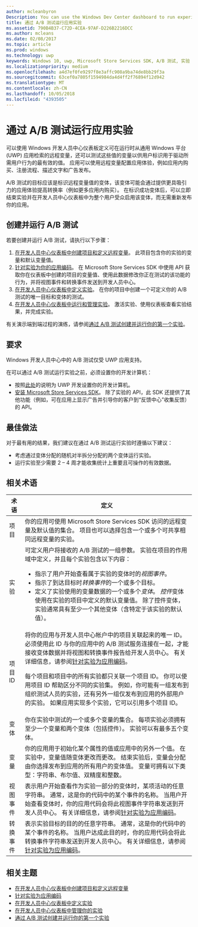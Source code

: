 ```yaml
---
author: mcleanbyron
Description: You can use the Windows Dev Center dashboard to run experiments for your Universal Windows Platform (UWP) apps with A/B testing.
title: 通过 A/B 测试运行应用实验
ms.assetid: 790B4B37-C72D-4CEA-97AF-D226B2216DCC
ms.author: mcleans
ms.date: 02/08/2017
ms.topic: article
ms.prod: windows
ms.technology: uwp
keywords: Windows 10, uwp, Microsoft Store Services SDK, A/B 测试, 实验
ms.localizationpriority: medium
ms.openlocfilehash: a4d7ef0fe9297f8e3affc908a9ba74de8bb29f3a
ms.sourcegitcommit: 63cef0a7805f1594984da4d4ff2f76894f12d942
ms.translationtype: MT
ms.contentlocale: zh-CN
ms.lasthandoff: 10/05/2018
ms.locfileid: "4393505"
---
```

# <a name="run-app-experiments-with-ab-testing"></a>通过 A/B 测试运行应用实验

可以使用 Windows 开发人员中心仪表板定义可在运行时从通用 Windows 平台 (UWP) 应用检索的远程变量，还可以测试这些值的变量以供用户标识用于驱动所需用户行为的最有效的值。 应用可以使用远程变量配置应用体验，例如应用内购买、注册流程、描述文字和广告发布。

A/B 测试的目标应该是标识远程变量值的变体，该变体可能会通过提供更具吸引力的应用体验提高转换率（例如更多应用内购买）。 在标识成功变体后，可以立即结束实验并在开发人员中心仪表板中为整个用户受众启用该变体，而无需重新发布你的应用。

## <a name="create-and-run-an-ab-test"></a>创建并运行 A/B 测试

若要创建并运行 A/B 测试，请执行以下步骤：

1. [在开发人员中心仪表板中创建项目和定义远程变量](create-a-project-and-define-remote-variables-in-the-dev-center-dashboard.md)。 此项目包含你的实验的变量和默认变量值。  
2. [针对实验为你的应用编码](code-your-experiment-in-your-app.md)。 在 Microsoft Store Services SDK 中使用 API 获取你在仪表板中创建的项目的变量值、使用此数据修改你正在测试的该功能的行为，并将视图事件和转换事件发送到开发人员中心。
3. [在开发人员中心仪表板中定义实验](define-your-experiment-in-the-dev-center-dashboard.md)。 在你的项目中创建一个可定义你的 A/B 测试的唯一目标和变体的测试。
4. [在开发人员中心仪表板中运行和管理实验](manage-your-experiment.md)。 激活实验、使用仪表板查看实验结果，并完成实验。

有关演示端到端过程的演练，请参阅[通过 A/B 测试创建并运行你的第一个实验](create-and-run-your-first-experiment-with-a-b-testing.md)。

## <a name="requirements"></a>要求

Windows 开发人员中心中的 A/B 测试仅受 UWP 应用支持。

在可以通过 A/B 测试运行实验之前，必须设置你的开发计算机：

* 按照[此处](../get-started/get-set-up.md)的说明为 UWP 开发设置你的开发计算机。
* [安装 Microsoft Store Services SDK](microsoft-store-services-sdk.md#install-the-sdk)。 除了实验的 API，此 SDK 还提供了其他功能（例如，可在应用上显示广告并引导你的客户到“反馈中心”收集反馈）的 API。

## <a name="best-practices"></a>最佳做法

对于最有用的结果，我们建议在通过 A/B 测试运行实验时遵循以下建议：

* 考虑通过变体分配的随机对半拆分分配的两个变体运行实验。
* 运行实验至少需要 2 – 4 周才能收集统计上重要且可操作的有效数据。

<span id="terms" />

## <a name="related-terms"></a>相关术语

|  术语  |  定义  |
|--------|--------------|
| 项目    |   你的应用可使用 Microsoft Store Services SDK 访问的远程变量及默认值的集合。 项目也可以选择包含一个或多个可共享相同远程变量的实验。  |
| 实验    |   可定义用户将接收的 A/B 测试的一组参数。 实验在项目的作用域中定义，并且每个实验包含以下内容： <p></p><ul><li>指示了用户开始查看属于实验的变体时的*视图事件*。</li><li>指示了到达目标时*转换事件*的一个或多个目标。</li><li>定义了实验使用的变量数据的一个或多个*变体*。 *控件*变体使用在实验的项目中定义的默认变量值。 除了控件变体，实验通常具有至少一个其他变体（含特定于该实验的默认值）。 </li></ul>          |
| 项目 ID    |   将你的应用与开发人员中心帐户中的项目关联起来的唯一 ID。 必须使用此 ID 与你的应用中的 A/B 测试服务连接在一起，才能接收变体数据并将视图和转换事件报告给开发人员中心。 有关详细信息，请参阅[针对实验为应用编码](code-your-experiment-in-your-app.md)。<p></p><p>每个项目和项目中的所有实验都只关联一个项目 ID。 你可以使用项目 ID 帮助区分不同的实验集。 例如，你可能有一组发布到组织测试人员的实验，还有另外一组仅发布到应用的外部用户的实验。  如果应用实现多个实验，它可以引用多个项目 ID。</p>         |
| 变体    |   你在实验中测试的一个或多个变量的集合。 每项实验必须拥有至少一个变量和两个变体（包括控件）。 实验可以有最多五个变体。           |
| 变量    |  你的应用用于初始化某个属性的值或应用中的另外一个值。 在实验中，变量值随变体更改而更改。 结束实验后，变量会分配由你选择发布到应用的所有用户的变体值。 变量可拥有以下类型：字符串、布尔值、双精度和整数。
| 视图事件    |  表示用户开始查看作为实验一部分的变体时，某项活动的任意字符串。 通常，这是你的代码中的某个事件的名称。 当用户开始查看变体时，你的应用代码会将此视图事件字符串发送到开发人员中心。 有关详细信息，请参阅[针对实验为应用编码](code-your-experiment-in-your-app.md)。
| 转换事件    |  表示实验目标的目的的任意字符串。 通常，这是你的代码中的某个事件的名称。 当用户达成此目的时，你的应用代码会将此转换事件字符串发送到开发人员中心。 有关详细信息，请参阅[针对实验为应用编码](code-your-experiment-in-your-app.md)。  

## <a name="related-topics"></a>相关主题

* [在开发人员中心仪表板中创建项目和定义远程变量](create-a-project-and-define-remote-variables-in-the-dev-center-dashboard.md)
* [针对实验为应用编码](code-your-experiment-in-your-app.md)
* [在开发人员中心仪表板中定义实验](define-your-experiment-in-the-dev-center-dashboard.md)
* [在开发人员中心仪表板中管理你的实验](manage-your-experiment.md)
* [通过 A/B 测试创建并运行你的第一个实验](create-and-run-your-first-experiment-with-a-b-testing.md)
